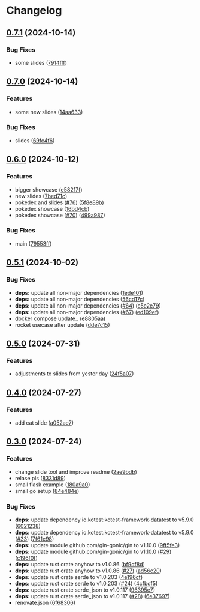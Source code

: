 # Changelog

## [0.7.1](https://github.com/SilenLoc/baselOne2024/compare/v0.7.0...v0.7.1) (2024-10-14)


### Bug Fixes

* some slides ([7914fff](https://github.com/SilenLoc/baselOne2024/commit/7914fff114ff6740b3113e47b6f82dc8935fbcba))

## [0.7.0](https://github.com/SilenLoc/baselOne2024/compare/v0.6.0...v0.7.0) (2024-10-14)


### Features

* some new slides ([14aa633](https://github.com/SilenLoc/baselOne2024/commit/14aa63358c7d6ab950d7235434e6434f92275bbe))


### Bug Fixes

* slides ([69fc4f6](https://github.com/SilenLoc/baselOne2024/commit/69fc4f6661221a2753727dfdcc1cbd75a2391d73))

## [0.6.0](https://github.com/SilenLoc/baselOne2024/compare/v0.5.1...v0.6.0) (2024-10-12)


### Features

* bigger showcase ([e58217f](https://github.com/SilenLoc/baselOne2024/commit/e58217f903a5c8206dd8c1b0e405641c51c7bb82))
* new slides ([7bed71c](https://github.com/SilenLoc/baselOne2024/commit/7bed71c9cca96edacb7b4ff3241a8aaf88af5aa1))
* pokedex and slides ([#76](https://github.com/SilenLoc/baselOne2024/issues/76)) ([5f8e89b](https://github.com/SilenLoc/baselOne2024/commit/5f8e89b1a725c6892e0377f0f29e27a52b045296))
* pokedex showcase ([16bd4cb](https://github.com/SilenLoc/baselOne2024/commit/16bd4cb1d8af5dba7dbad6b5f82590287e063a4b))
* pokedex showcase ([#70](https://github.com/SilenLoc/baselOne2024/issues/70)) ([499a987](https://github.com/SilenLoc/baselOne2024/commit/499a987dc1690552d0be8fc677d97f86727dfd7a))


### Bug Fixes

* main ([79553ff](https://github.com/SilenLoc/baselOne2024/commit/79553ff211e7f2cc2a6e2d9b0e18e355cf5de314))

## [0.5.1](https://github.com/SilenLoc/baselOne2024/compare/v0.5.0...v0.5.1) (2024-10-02)


### Bug Fixes

* **deps:** update all non-major dependencies ([1ede101](https://github.com/SilenLoc/baselOne2024/commit/1ede101497bb00c1cffa179a68dbf6d1cd321c03))
* **deps:** update all non-major dependencies ([56cd17c](https://github.com/SilenLoc/baselOne2024/commit/56cd17c7ed1cf88c919005b08ad974ec3827deb6))
* **deps:** update all non-major dependencies ([#64](https://github.com/SilenLoc/baselOne2024/issues/64)) ([c5c2e79](https://github.com/SilenLoc/baselOne2024/commit/c5c2e7997c45da92ceafeb263f50a433378c6e10))
* **deps:** update all non-major dependencies ([#67](https://github.com/SilenLoc/baselOne2024/issues/67)) ([ed109ef](https://github.com/SilenLoc/baselOne2024/commit/ed109ef676aa73287a604dcd4e7a4e00c3117d56))
* docker compose update.. ([e8805aa](https://github.com/SilenLoc/baselOne2024/commit/e8805aa690da818bb53f605c269784826f5f39e6))
* rocket usecase after update ([dde7c15](https://github.com/SilenLoc/baselOne2024/commit/dde7c154afaed4094b08e3810143efb2fbb42828))

## [0.5.0](https://github.com/SilenLoc/baselOne2024/compare/v0.4.0...v0.5.0) (2024-07-31)


### Features

* adjustments to slides from yester day ([24f5a07](https://github.com/SilenLoc/baselOne2024/commit/24f5a0754003dedb160f2275f41e76707253e71e))

## [0.4.0](https://github.com/SilenLoc/baselOne2024/compare/v0.3.0...v0.4.0) (2024-07-27)


### Features

* add cat slide ([a052ae7](https://github.com/SilenLoc/baselOne2024/commit/a052ae7f87569015e89e8c1960390b99cf154f39))

## [0.3.0](https://github.com/SilenLoc/baselOne2024/compare/0.2.0...v0.3.0) (2024-07-24)


### Features

* change slide tool and improve readme ([2ae9bdb](https://github.com/SilenLoc/baselOne2024/commit/2ae9bdb14772038e6a8b49fb20f8158a5d5f72bb))
* relase pls ([8331d89](https://github.com/SilenLoc/baselOne2024/commit/8331d8971eb30494822db7ae5ca755355076890d))
* small flask example ([180a9a0](https://github.com/SilenLoc/baselOne2024/commit/180a9a0a71411a0624cdd81f56a2d3f86029dd67))
* small go setup ([84e484e](https://github.com/SilenLoc/baselOne2024/commit/84e484e2b29da0dd46651779b716b435ce0f1732))


### Bug Fixes

* **deps:** update dependency io.kotest:kotest-framework-datatest to v5.9.0 ([6021238](https://github.com/SilenLoc/baselOne2024/commit/60212387486d4b37e556b3c52e15d9751e8610f8))
* **deps:** update dependency io.kotest:kotest-framework-datatest to v5.9.0 ([#33](https://github.com/SilenLoc/baselOne2024/issues/33)) ([7f61e98](https://github.com/SilenLoc/baselOne2024/commit/7f61e98bcb01e6d46b1be517f68ef8dc38aea4b7))
* **deps:** update module github.com/gin-gonic/gin to v1.10.0 ([9ff5fe3](https://github.com/SilenLoc/baselOne2024/commit/9ff5fe30c9d981a6c03d5357b6142025211d9fff))
* **deps:** update module github.com/gin-gonic/gin to v1.10.0 ([#29](https://github.com/SilenLoc/baselOne2024/issues/29)) ([c196f0f](https://github.com/SilenLoc/baselOne2024/commit/c196f0f907911d487af91cf8869d8592626ebcf9))
* **deps:** update rust crate anyhow to v1.0.86 ([bf9df8d](https://github.com/SilenLoc/baselOne2024/commit/bf9df8da29ffa2e900273719e07c05e8c50ea347))
* **deps:** update rust crate anyhow to v1.0.86 ([#27](https://github.com/SilenLoc/baselOne2024/issues/27)) ([ad56c20](https://github.com/SilenLoc/baselOne2024/commit/ad56c20baabfd249ed2ba36c6a608ddffb672c91))
* **deps:** update rust crate serde to v1.0.203 ([4e196cf](https://github.com/SilenLoc/baselOne2024/commit/4e196cf7e5a5a21e0939b7d2c10246dd173ce947))
* **deps:** update rust crate serde to v1.0.203 ([#24](https://github.com/SilenLoc/baselOne2024/issues/24)) ([4cfbdf5](https://github.com/SilenLoc/baselOne2024/commit/4cfbdf59c7e85e940e2f5184c55b52de4f627d7d))
* **deps:** update rust crate serde_json to v1.0.117 ([96395e7](https://github.com/SilenLoc/baselOne2024/commit/96395e7628f391d6cd8552f59dfc526510492d17))
* **deps:** update rust crate serde_json to v1.0.117 ([#28](https://github.com/SilenLoc/baselOne2024/issues/28)) ([6e37697](https://github.com/SilenLoc/baselOne2024/commit/6e3769781d9c35458a13f2b99372e7dd2880e69e))
* renovate.json ([6f68306](https://github.com/SilenLoc/baselOne2024/commit/6f68306d58b00cfc9ca7fbe389768004fbdf8fed))
